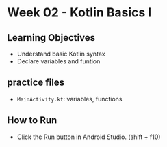 # Week 02 - Kotlin Basics I

## Learning Objectives
* Understand basic Kotlin syntax
* Declare variables and funtion

## practice files
* `MainActivity.kt`: variables, functions

## How to Run
* Click the Run button in Android Studio. (shift + f10)

